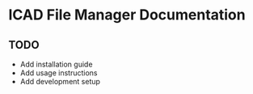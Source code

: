 # ICAD File Manager Documentation

## TODO
- Add installation guide
- Add usage instructions
- Add development setup
